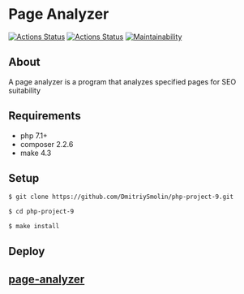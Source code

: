 # Page Analyzer
[![Actions Status](https://github.com/DmitriySmolin/php-project-9/actions/workflows/hexlet-check.yml/badge.svg)](https://github.com/DmitriySmolin/php-project-9/actions)
[![Actions Status](https://github.com/DmitriySmolin/php-project-48/workflows/my-check/badge.svg)](https://github.com/DmitriySmolin/php-project-48/actions)
[![Maintainability](https://api.codeclimate.com/v1/badges/b2cafc05ae1c9a1066f0/maintainability)](https://codeclimate.com/github/DmitriySmolin/php-project-9/maintainability)

## About

A page analyzer is a program that analyzes specified pages for SEO suitability

## Requirements

* php 7.1+
* composer 2.2.6
* make 4.3

## Setup

```sh
$ git clone https://github.com/DmitriySmolin/php-project-9.git

$ cd php-project-9

$ make install
```

## Deploy
## [page-analyzer](https://hexlet-page-analyzer.onrender.com/) 
